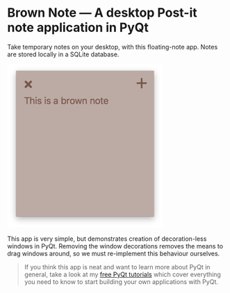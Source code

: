 # Brown Note — A desktop Post-it note application in PyQt

Take temporary notes on your desktop, with this floating-note app. Notes
are stored locally in a SQLite database.

![Brown note](screenshot-notes.jpg)

This app is very simple, but demonstrates creation of decoration-less windows in PyQt. Removing the window
decorations removes the means to drag windows around, so we must re-implement this behaviour ourselves.

> If you think this app is neat and want to learn more about
PyQt in general, take a look at my [free PyQt tutorials](https://www.learnpyqt.com)
which cover everything you need to know to start building your own applications with PyQt.